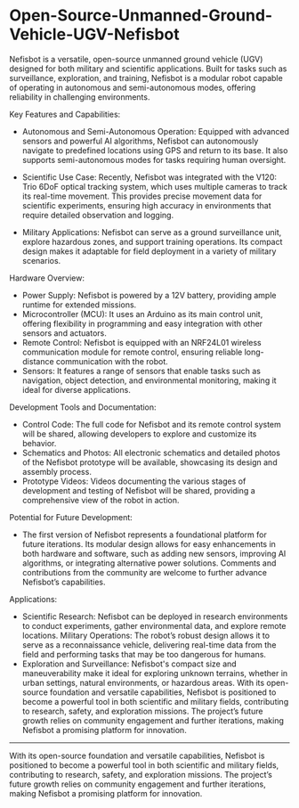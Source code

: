 # Open-Source-Unmanned-Ground-Vehicle-UGV-Nefisbot

Nefisbot is a versatile, open-source unmanned ground vehicle (UGV) designed for both military and scientific applications. Built for tasks such as surveillance, exploration, and training, Nefisbot is a modular robot capable of operating in autonomous and semi-autonomous modes, offering reliability in challenging environments.

Key Features and Capabilities:
  - Autonomous and Semi-Autonomous Operation: Equipped with advanced sensors and powerful AI algorithms, Nefisbot can autonomously navigate to predefined locations using GPS and return
    to its base. It also supports semi-autonomous modes for tasks requiring human oversight.
    
  - Scientific Use Case: Recently, Nefisbot was integrated with the V120: Trio 6DoF optical tracking system, which uses multiple cameras to track its real-time movement. This provides
    precise movement data for scientific experiments, ensuring high accuracy in environments that require detailed observation and logging.

  - Military Applications: Nefisbot can serve as a ground surveillance unit, explore hazardous zones, and support training operations. Its compact design makes it adaptable for field
    deployment in a variety of military scenarios.

Hardware Overview:
  - Power Supply: Nefisbot is powered by a 12V battery, providing ample runtime for extended missions.
  - Microcontroller (MCU): It uses an Arduino as its main control unit, offering flexibility in programming and easy integration with other sensors and actuators.
  - Remote Control: Nefisbot is equipped with an NRF24L01 wireless communication module for remote control, ensuring reliable long-distance communication with the robot.
  - Sensors: It features a range of sensors that enable tasks such as navigation, object detection, and environmental monitoring, making it ideal for diverse applications.

Development Tools and Documentation:
  - Control Code: The full code for Nefisbot and its remote control system will be shared, allowing developers to explore and customize its behavior.
  - Schematics and Photos: All electronic schematics and detailed photos of the Nefisbot prototype will be available, showcasing its design and assembly process.
  - Prototype Videos: Videos documenting the various stages of development and testing of Nefisbot will be shared, providing a comprehensive view of the robot in action.

Potential for Future Development:
  - The first version of Nefisbot represents a foundational platform for future iterations. Its modular design allows for easy enhancements in both hardware and software, such as adding
    new sensors, improving AI algorithms, or integrating alternative power solutions. Comments and contributions from the community are welcome to further advance Nefisbot’s capabilities.

Applications:
  - Scientific Research: Nefisbot can be deployed in research environments to conduct experiments, gather environmental data, and explore remote locations.
    Military Operations: The robot’s robust design allows it to serve as a reconnaissance vehicle, delivering real-time data from the field and performing tasks that may be too dangerous
    for humans.
  - Exploration and Surveillance: Nefisbot's compact size and maneuverability make it ideal for exploring unknown terrains, whether in urban settings, natural environments, or hazardous
    areas.
With its open-source foundation and versatile capabilities, Nefisbot is positioned to become a powerful tool in both scientific and military fields, contributing to research, safety, and exploration missions. The project’s future growth relies on community engagement and further iterations, making Nefisbot a promising platform for innovation.

*************************************************************************************************************************************************************************************

With its open-source foundation and versatile capabilities, Nefisbot is positioned to become a powerful tool in both scientific and military fields, contributing to research, safety, and exploration missions. The project’s future growth relies on community engagement and further iterations, making Nefisbot a promising platform for innovation.
